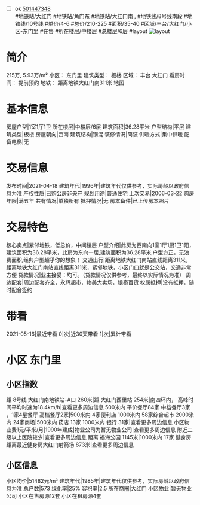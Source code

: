- [ ] ok [501447348](https://bj.5i5j.com/ershoufang/501447348.html)  
 #地铁站/大红门 #地铁站/角门东 #地铁站/大红门南 ,  #地铁线/8号线南段 #地铁线/10号线
#单价/4-6 #总价/210-225 #面积/35-40   #区域/丰台/大红门/小区-东门里 #在售 #所在楼层/中楼层 #总楼层/6层 #layout 
![layout](http://image2a.5i5j.com/bdir/layout/7fc35a79f4c44d92abe6aae5633db042.JPG_P5.jpg) 
# 简介 
 215万,  5.93万/m² 
小区： 东门里
建筑类型： 板楼
区域： 丰台 大红门
看房时间： 提前预约
地铁： 距离地铁大红门南311米 地图
# 基本信息 
 房屋户型|1室1厅1卫
所在楼层|中楼层/6层
建筑面积|36.28平米
户型结构|平层
建筑类型|板楼
房屋朝向|西南
建筑结构|钢混
装修情况|简装
供暖方式|集中供暖
配备电梯|无
# 交易信息 
 发布时间|2021-04-18
建筑年代|1996年|建筑年代仅供参考，实际房龄以政府信息为准
产权性质|已购公房非央产
规划用途|普通住宅
上次交易|2006-03-22
购房年限|满五年
共有情况|单独所有
抵押情况|无
房本备件|已上传房本照片
# 交易特色 
 核心卖点|紧邻地铁，低总价，中间楼层
户型介绍|此房为西南向1室1厅1厨1卫1阳，建筑面积为36.28平米，此房为东向一居,建筑面积为36.28平米,户型方正，无浪费面积,经典户型超乎你的想象！
交通出行|距离地铁大红门南站直线距离311米，距离地铁大红门南站直线距离311米，紧邻地铁，小区门口就是公交站，交通非常方便
贷款情况|业主接受：均可。（贷款情况仅供参考，最终以实际情况为准）
周边配套|周边配套齐全，永辉超市，物美大卖场，银泰百货
权属抵押|没有抵押，随时配合签约
# 带看 
 2021-05-16|最近带看	 0|次|近30天带看	 1|次|累计带看
# 小区 东门里
## 小区指数 
 距 8号线 大红门南地铁站-A口 260米|距 大红门西里站 254米|南四环内， 高峰时间平均时速为18.4km/h|查看更多周边信息
500米内 平价餐厅84家
中档餐厅3家 ，1家4星餐厅
高档餐厅2家|500米内 4家便利店
1000米内 58家综合超市
2000米内 24家商场|500米内 药店 13家
1000米内 银行 31家|查看更多周边信息
小区物业费1元/平米/月|1990年建成|物业公司为暂无物业公司|查看更多周边信息
附近二级以上医院较少|查看更多周边信息
距离 福海公园 1145米|1000米内 17家 健身房
距离最近健身房大红门射箭场 873米|查看更多周边信息
## 小区信息 
 小区均价|51482元/m²
建筑年代|1985年|建筑年代仅供参考，实际房龄以政府信息为准
总户数|573
绿化率|25%
容积率|2.5
所在商圈|大红门
小区物业|暂无物业公司
小区在售房源12套
小区在租房源4套
